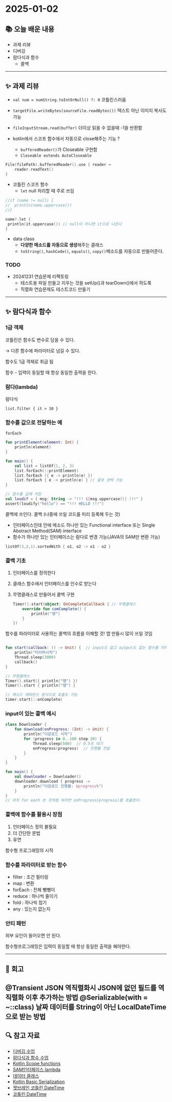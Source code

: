 # 2025-01-02

## 📚 오늘 배운 내용
- 과제 리뷰
- 디버깅
- 람다식과 함수
  - 콜백

---

## ✨ 과제 리뷰

- `val num = numString.toIntOrNull() ?: 0` 코틀린스러움
- `targetFile.writeBytes(sourceFile.readBytes())` 텍스트 아닌 이미지 복사도 가능
- `fileInputStream.read(buffer)` 더이상 읽을 수 없을때 -1을 반환함

- kotlin에서 스코프 함수에서 자동으로 close해주는 기능 ?
    - `bufferedReader()`가 Closeable 구현함
    - `Closeable extends AutoCloseable`

```kotlin
File(filePath).bufferedReader().use { reader →
	reader.readText()
}
```

- 코틀린 스코프 함수
    - `let` null 처리할 때 주로 쓰임

```kotlin
//if (name != null) {
//	println(name.uppercase())
//}

name?.let {
 println(it.uppercase()) // null이 아니면 it으로 나온다
}
```

- data class
    - **다양한 메소드를 자동으로 생성**해주는 클래스
    - `toString()`, `hashCode()`, `equals()`, `copy()`메소드를 자동으로 만들어준다.

### TODO

- 20241231 연습문제 리팩토링
    - 테스트용 파일 만들고 지우는 것을 setUp()과 tearDown()에서 하도록
    - 직렬화 연습문제도 테스트코드 만들기


---
## ✨ 람다식과 함수
### 1급 객체

코틀린은 함수도 변수로 담을 수 있다.

→ 다른 함수에 파라미터로 넘길 수 있다.

함수도 1급 객체로 취급 됨

함수 - 입력이 동일할 때 항상 동일한 출력을 한다.

### 람다(lambda)

람다식

`list.filter { it > 10 }`

### 함수를 값으로 전달하는 예

`forEach`

```kotlin
fun printElement(element: Int) {
	println(element)
}

fun main() {
	val list = listOf(1, 2, 3)
	list.forEach(::printElement)
	list.forEach ({ e -> println(e) })
	list.forEach { e -> println(e) } // 괄호 생략 가능
}

// 함수를 값에 저장
val loudif = { msg: String -> "!!! ${msg.uppercase()} !!!" }
assert(loudify("hello") == "!!! HELLO !!!")
```

콜백에 쓰인다. 콜백 (나중에 쓰일 코드를 미리 등록해 두는 것)

- 인터페이스인데 안에 메소드 하나만 있는 Functional interface 또는 Single Abstract Method(SAM) interface
- 함수가 하나만 있는 인터페이스는 람다로 변경 가능(JAVA의 SAM만 변환 가능)

```kotlin
listOf(3,2,1).sortedWith { o1, o2 -> o1 - o2 }
```

### 콜백 기초

1. 인터페이스를 정의한다
2. 클래스 함수에서 인터페이스를 인수로 받는다
3. 무명클래스로 만들어서 콜백 구현

    ```kotlin
    Timer().start(object: OnCompleteCallback { // 무명클래스
    	override fun comComplete() {
    		println("땡")
    	}
    })
    ```


함수를 파라미터로 사용하는 콜백의 흐름을 이해할 것! 앱 만들시 많이 쓰일 것임

```kotlin

fun start(callback: () -> Unit) {  // input도 없고 output도 없는 함수를 의미
	println("타이머시작")
	Thread.sleep(3000)
	callback()
}

// 무명클래스
Timer().start({ println("땡") })
Timer().start { println("땡") }

// 메소드 레퍼런스 방식으로 호출도 가능
timer.start(::onComplete)
```

### input이 있는 콜백 예시

```kotlin
class Downloader {
    fun download(onProgress: (Int) -> Unit) {
        println("다운로드 시작")
        for (progress in 0..100 step 20) {
            Thread.sleep(500)  // 0.5초 대기
            onProgress(progress)  // 진행률 전달
        }
    }
}

fun main() {
    val downloader = Downloader()
    downloader.download { progress ->
        println("다운로드 진행률: $progress%")
    }
}
// 마치 for each 쓴 것처럼 여러번 onProgress(progress)를 호출한다.

```

### 콜백에 함수를 활용시 장점

1. 인터페이스 정의 불필요
2. 더 간단한 문법
3. 유연

함수형 프로그래밍의 시작

### 함수를 파라미터로 받는 함수

- filter : 조건 필터링
- map : 변환
- forEach : 전체 뺑뺑이
- reduce : 하나씩 줄이기
- fold : 하나씩 접기
- any : 있는지 없는지

### 안티 패턴

외부 요인이 들어오면 안 된다.

함수형프로그래밍은 입력이 동일할 때 항상 동일한 출력을 해야한다.

---
## 🤔 회고
@Transient  JSON 역직렬화시 JSON에 없던 필드를 역직렬화 이후 추가하는 방법
@Serializable(with = ~::class) 날짜 데이터를 String이 아닌 LocalDateTime으로 받는 방법
---

## 🔍 참고 자료
- [디버깅 수업](https://docs.google.com/presentation/d/1pirhkVSIBp8XIQ5om1AXSJbPDEUSP4OQMNWXZlzacx8/edit)
- [람다식과 함수 수업](https://docs.google.com/presentation/d/14CNIDAMf1_IBnTU145YBjPbfCpEnUh2XBk1i4IuRiz4/edit#slide=id.g2d2ad7eefe6_0_255)
- [Kotlin Scope functions](https://kotlinlang.org/docs/scope-functions.html)
- [SAM인터페이스 lambda](https://kotlinlang.org/docs/fun-interfaces.html#sam-conversions)
- [데이터 클래스](https://kotlinlang.org/docs/data-classes.html)
- [Kotlin Basic Serialization](https://github.com/Kotlin/kotlinx.serialization/blob/master/docs/basic-serialization.md#serializable-classes)
- [젯브레인 코틀린 DateTime](https://blog.naver.com/jetbrains_korea/222367947596)
- [코틀린 DateTime](https://github.com/Kotlin/kotlinx-datetime)